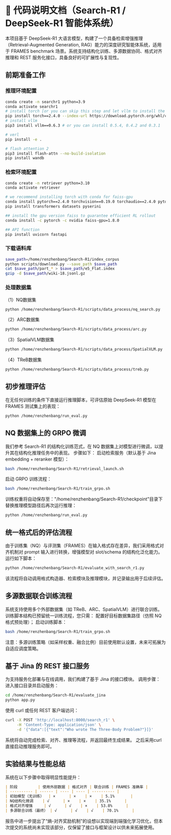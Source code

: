 # 📘 代码说明文档（Search-R1 / DeepSeek-R1 智能体系统）

本项目基于 DeepSeek-R1 大语言模型，构建了一个具备检索增强推理（Retrieval-Augmented Generation, RAG）能力的深度研究智能体系统，适用于 FRAMES benchmark 场景。系统支持结构化训练、多源数据协同、格式对齐推理和 REST 服务化接口，具备良好的可扩展性与复现性。
## 前期准备工作

### 推理环境配置
```bash
conda create -n searchr1 python=3.9
conda activate searchr1
# install torch [or you can skip this step and let vllm to install the correct version for you]
pip install torch==2.4.0 --index-url https://download.pytorch.org/whl/cu121
# install vllm
pip3 install vllm==0.6.3 # or you can install 0.5.4, 0.4.2 and 0.3.1

# verl
pip install -e .

# flash attention 2
pip3 install flash-attn --no-build-isolation
pip install wandb
```

### 检索环境配置
```bash
conda create -n retriever python=3.10
conda activate retriever

# we recommend installing torch with conda for faiss-gpu
conda install pytorch==2.4.0 torchvision==0.19.0 torchaudio==2.4.0 pytorch-cuda=12.1 -c pytorch -c nvidia
pip install transformers datasets pyserini

## install the gpu version faiss to guarantee efficient RL rollout
conda install -c pytorch -c nvidia faiss-gpu=1.8.0

## API function
pip install uvicorn fastapi
```
### 下载语料库
```bash
save_path=/home/renzhenbang/Search-R1/index_corpus
python scripts/download.py --save_path $save_path
cat $save_path/part_* > $save_path/e5_Flat.index
gzip -d $save_path/wiki-18.jsonl.gz
```
### 处理数据集
（1）NQ数据集
```bash
python /home/renzhenbang/Search-R1/scripts/data_process/nq_search.py
```
（2）ARC数据集
```bash
python /home/renzhenbang/Search-R1/scripts/data_process/arc.py
```
（3）SpatialVLM数据集
```bash
python /home/renzhenbang/Search-R1/scripts/data_process/SpatialVLM.py
```
（4）TReB数据集
```bash
python /home/renzhenbang/Search-R1/scripts/data_process/treb.py
```

## 初步推理评估
在无任何训练的条件下直接运行推理脚本，可评估原始 DeepSeek-R1 模型在 FRAMES 测试集上的表现：
```bash
python /home/renzhenbang/run_eval.py
```
## NQ 数据集上的 GRPO 微调
我们参考 Search-R1 的结构化训练范式，在 NQ 数据集上对模型进行微调，以提升其在结构化推理任务中的表现。
步骤如下：
启动检索服务（默认基于 Jina embedding + reranker 模型）：
```bash
bash /home/renzhenbang/Search-R1/retrieval_launch.sh
```
启动 GRPO 训练流程：
```bash
bash /home/renzhenbang/Search-R1/train_grpo.sh
```
训练权重将自动保存至："/home/renzhenbang/Search-R1/checkpoint"目录下
替换推理模型路径后再次运行推理：
```bash
python /home/renzhenbang/run_eval.py
```
## 统一格式后的评估流程
由于训练集（NQ）与评测集（FRAMES）在输入格式存在差异，我们采用格式对齐机制对 prompt 输入进行转换，增强模型对 slot/schema 的结构化泛化能力。
运行如下脚本：
```bash
python /home/renzhenbang/Search-R1/evaluate_with_search_r1.py
```
该流程将自动调用格式构造器、检索模块及推理模块，并记录输出用于后续评估。
## 多源数据联合训练流程
系统支持使用多个外部数据集（如 TReB、ARC、SpatialVLM）进行联合训练。训练脚本结构已预留统一训练流程，您只需：
配置好目标数据集路径（仿照 NQ 格式预处理）；
启动训练脚本：
```bash
bash /home/renzhenbang/Search-R1/train_grpo.sh
```
注意：多源训练策略（如采样权重、融合比例）目前使用默认设置，未来可拓展为自适应调度策略。
## 基于 Jina 的 REST 接口服务
为支持服务化部署与在线调用，我们构建了基于 Jina 的接口模块。
调用步骤：
进入接口目录并启动服务：
```bash
cd /home/renzhenbang/Search-R1/evaluate_jina
python app.py
```
使用 curl 或任何 REST 客户端访问：
```bash
curl -X POST 'http://localhost:8000/search_r1' \
     -H 'Content-Type: application/json' \
     -d '{"data":[{"text":"Who wrote The Three-Body Problem?"}]}'
```
系统将自动完成检索、对齐、推理等流程，并返回最终生成结果。
之后采用curl直接启动推理服务即可。
## 实验结果与性能总结
系统在以下步骤中取得明显性能提升：
```markdown
| 阶段         | 使用外部数据 | 格式对齐 | 联合训练 | FRAMES 准确率 |
| ---------- | ------ | ---- | ---- | ---------- |
| 初始模型（无训练）  | ×      | ×    | ×    | 5.1%       |
| NQ结构化微调    | √      | ×    | ×    | 35.1%      |
| 格式对齐增强     | √      | √    | ×    | 53.8%      |
| 多源联合训练（最终） | √      | √    | √    | 70.1%      |
```
报告中进一步提出了“熵-对齐奖励机制”的设想以实现端到端强化学习优化，但本次提交的系统尚未实现该部分，仅保留了接口与框架设计以供未来拓展使用。
